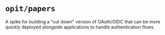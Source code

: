# `opit/papers`
A spike for building a "cut down" version of OAuth/OIDC that can be more
quickly deployed alongside applications to handle authentication flows.